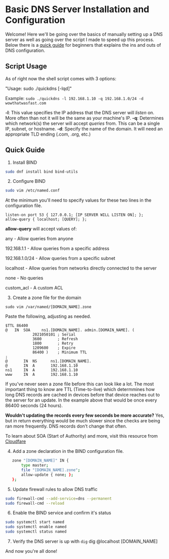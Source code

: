 # Basic DNS Server Installation and Configuration

Welcome! Here we'll be going over the basics of manually setting up a DNS server as well as going over the script I made to speed up this process. Below there is a [quick guide](#quick-guide) for beginners that explains the ins and outs of DNS configuration.

## Script Usage
As of right now the shell script comes with 3 options:

"Usage: sudo ./quickdns [-lqd]"

Example:
`sudo ./quickdns -l 192.168.1.10 -q 192.168.1.0/24 -d wowthatwasfast.com`

**-l**: This value specifies the IP address that the DNS server will *listen* on. More often than not it will be the same as your machine's IP.
**-q**: Determines which network(s) the server will accept *queries* from. This can be a single IP, subnet, or hostname.
**-d**: Specify the name of the domain. It will need an appropriate TLD ending (.com, .org, etc.)


## Quick Guide
1. Install BIND
```bash
sudo dnf install bind bind-utils
```

2. Configure BIND
```bash
sudo vim /etc/named.conf
```

At the minimum you'll need to specify values for these two lines in the configuration file.
```
listen-on port 53 { 127.0.0.1; [IP SERVER WILL LISTEN ON]; };
allow-query { localhost; [QUERY]; };
```

**allow-query** will accept values of:

any - Allow queries from anyone

192.168.1.1 - Allow queries from a specific address

192.168.1.0/24 - Allow queries from a specific subnet

localhost - Allow queries from networks directly connected to the server

none - No queries

custom_acl - A custom ACL

3. Create a zone file for the domain
```
sudo vim /var/named/[DOMAIN_NAME].zone
```

Paste the following, adjusting as needed.
```
$TTL 86400
@   IN  SOA     ns1.[DOMAIN_NAME]. admin.[DOMAIN_NAME]. (
            2021050101 ; Serial
            3600       ; Refresh
            1800       ; Retry
            1209600    ; Expire
            86400 )    ; Minimum TTL
;
@       IN  NS      ns1.[DOMAIN_NAME].
@       IN  A       192.168.1.10
ns1     IN  A       192.168.1.10
www     IN  A       192.168.1.10
```

If you've never seen a zone file before this can look like a lot. The most important thing to know are TTL (Time-to-live) which determmines how long DNS records are cached in devices before that device reaches out to the server for an update. In the example above that would be once every 86400 seconds (24 hours). 

**Wouldn't updating the records every few seconds be more accurate?** Yes, but in return everything would be much slower since the checks are being ran more frequently. DNS records don't change that often.

To learn about SOA (Start of Authority) and more, visit this resource from [Cloudfare](https://www.cloudflare.com/learning/dns/glossary/dns-zone/)


4. Add a zone declaration in the BIND configuration file.
```bash
   zone "[DOMAIN_NAME]" IN {
       type master;
       file "[DOMAIN_NAME].zone";
       allow-update { none; };
   };

```
5. Update firewall rules to allow DNS traffic
```bash
sudo firewall-cmd --add-service=dns --permanent
sudo firewall-cmd --reload
```

6. Enable the BIND service and confirm it's status
```bash
sudo systemctl start named
sudo systemctl enable named
sudo systemctl status named
```

7. Verify the DNS server is up with `dig`
dig @localhost [DOMAIN_NAME]

And now you're all done!
